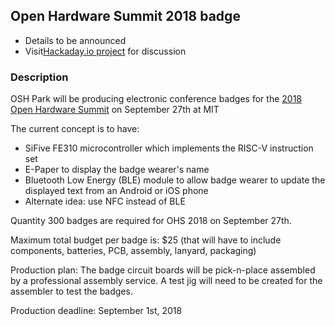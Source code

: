 ## Open Hardware Summit 2018 badge
* Details to be announced
* Visit[Hackaday.io project](https://hackaday.io/project/112222-2018-open-hardware-summit-badge) for discussion

### Description
OSH Park will be producing electronic conference badges for the [2018 Open Hardware Summit](http://2018.oshwa.org/) on September 27th at MIT

The current concept is to have:
* SiFive FE310 microcontroller which implements the RISC-V instruction set
* E-Paper to display the badge wearer's name
* Bluetooth Low Energy (BLE) module to allow badge wearer to update the displayed text from an Android or iOS phone
* Alternate idea: use NFC instead of BLE

Quantity 300 badges are required for OHS 2018 on September 27th.

Maximum total budget per badge is: $25
(that will have to include components, batteries, PCB, assembly, lanyard, packaging)

Production plan:
The badge circuit boards will be pick-n-place assembled by a professional assembly service. A test jig will need to be created for the assembler to test the badges.

Production deadline:
September 1st, 2018
